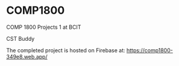 # COMP1800
COMP 1800 Projects 1 at BCIT

CST Buddy

The completed project is hosted on Firebase at: https://comp1800-349e8.web.app/

